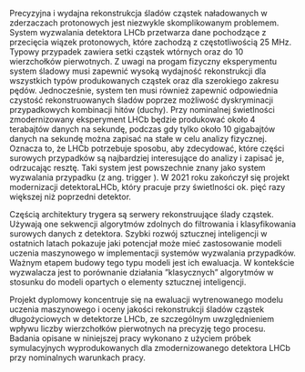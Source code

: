 Precyzyjna i wydajna rekonstrukcja śladów cząstek naładowanych w zderzaczach protonowych jest niezwykle skomplikowanym problemem. System wyzwalania detektora LHCb przetwarza dane pochodzące z przecięcia wiązek protonowych, które zachodzą z częstotliwością 25 MHz. Typowy przypadek zawiera setki cząstek wtórnych oraz do 10 wierzchołków pierwotnych. Z uwagi na progam fizyczny eksperymentu system śladowy musi zapewnić wysoką wydajność rekonstrukcji dla wszystkich typów produkowanych cząstek oraz dla szerokiego zakresu pędów. Jednocześnie, system ten musi również zapewnić odpowiednia czystość rekonstruowanych śladów poprzez możliwość dyskryminacji przypadkowych kombinacji hitów (duchy). Przy nominalnej świetlności zmodernizowany eksperyment LHCb będzie produkować około 4 terabajtów danych na sekundę, podczas gdy tylko około 10 gigabajtów danych na sekundę można zapisać na stałe w celu analizy fizycznej. Oznacza to, że LHCb potrzebuje sposobu, aby zdecydować, które części surowych przypadków są najbardziej interesujące do analizy i zapisać je, odrzucając resztę. Taki system jest powszechnie znany jako system wyzwalania przypadku (z ang. trigger ). W 2021 roku zakończył się projekt modernizacji detektoraLHCb, który pracuje przy świetlności ok. pięć razy większej niż poprzedni detektor.

Częścią architektury trygera są serwery rekonstruujące ślady cząstek. Używają one sekwencji algorytmów zdolnych do filtrowania i klasyfikowania surowych danych z detektora. Szybki rozwój sztucznej inteligencji w ostatnich latach pokazuje jaki potencjał może mieć zastosowanie modeli uczenia maszynowego w implementacji systemów wyzwalania przypadków. Ważnym etapem budowy tego typu modeli jest ich ewaluacja. W kontekście wyzwalacza jest to porównanie działania ”klasycznych” algorytmów w stosunku do modeli opartych o elementy sztucznej inteligencji.

Projekt dyplomowy koncentruje się na ewaluacji wytrenowanego modelu uczenia maszynowego i oceny jakości rekonstrukcji śladów cząstek długożyciowych w detektorze LHCb, ze szczególnym uwzględnieniem wpływu liczby wierzchołków pierwotnych na precyzję tego procesu. Badania opisane w niniejszej pracy wykonano z użyciem próbek symulacyjnych wyprodukowanych dla zmodernizowanego detektora LHCb przy nominalnych warunkach pracy.
